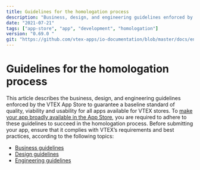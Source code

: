 ```yaml
---
title: Guidelines for the homologation process
description: "Business, design, and engineering guidelines enforced by the VTEX App Store to guarantee a baseline standard of quality, viability and usability for all apps available for VTEX stores."
date: "2021-07-21"
tags: ["app-store", "app", "development", "homologation"]
version: "0.69.0 "
git: "https://github.com/vtex-apps/io-documentation/blob/master/docs/en/Recipes/development/guidelines-for-the-homologation-process.md"
---
```


# Guidelines for the homologation process

This article describes the business, design, and engineering guidelines enforced by the VTEX App Store to guarantee a baseline standard of quality, viability and usability for all apps available for VTEX stores. To [make your app broadly available in the App Store](https://developers.vtex.com/vtex-developer-docs/docs/vtex-io-documentation-10-making-your-app-publicly-available#submitting-your-app-to-the-vtex-app-store), you are required to adhere to these guidelines to succeed in the homologation process.
Before submitting your app, ensure that it complies with VTEX’s requirements and best practices, according to the following topics: 

* [Business guidelines](https://developers.vtex.com/vtex-developer-docs/docs/vtex-io-documentation-business-guidelines-vtex-app-store)
* [Design guidelines](https://developers.vtex.com/vtex-developer-docs/docs/vtex-io-documentation-design-guidelines)
* [Engineering guidelines](https://developers.vtex.com/vtex-developer-docs/docs/vtex-io-documentation-engineering-guidelines)
